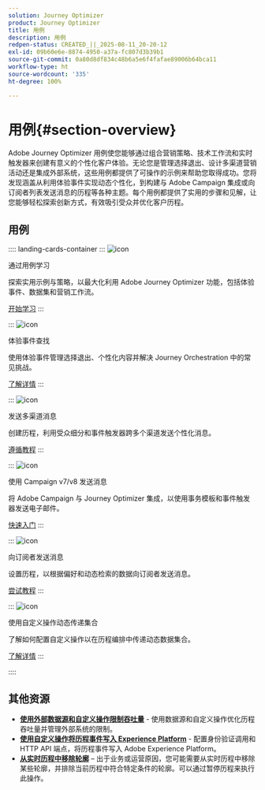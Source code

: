 ```yaml
---
solution: Journey Optimizer
product: Journey Optimizer
title: 用例
description: 用例
redpen-status: CREATED_||_2025-08-11_20-20-12
exl-id: 09b60e6e-8874-4950-a37a-fc807d3b39b1
source-git-commit: 0a80d8df834c48b6a5e6f4fafae89006b64bca11
workflow-type: ht
source-wordcount: '335'
ht-degree: 100%

---
```


# 用例{#section-overview}

Adobe Journey Optimizer 用例使您能够通过组合营销策略、技术工作流和实时触发器来创建有意义的个性化客户体验。无论您是管理选择退出、设计多渠道营销活动还是集成外部系统，这些用例都提供了可操作的示例来帮助您取得成功。您将发现涵盖从利用体验事件实现动态个性化，到构建与 Adobe Campaign 集成或向订阅者列表发送消息的历程等各种主题。每个用例都提供了实用的步骤和见解，让您能够轻松探索创新方式，有效吸引受众并优化客户历程。

## 用例

:::: landing-cards-container
:::
![icon](https://cdn.experienceleague.adobe.com/icons/book.svg?lang=zh-Hans)

通过用例学习

探索实用示例与策略，以最大化利用 Adobe Journey Optimizer 功能，包括体验事件、数据集和营销工作流。

[开始学习](../using/building-journeys/jo-use-cases.md)
:::

:::
![icon](https://cdn.experienceleague.adobe.com/icons/list-check.svg?lang=zh-Hans)

体验事件查找

使用体验事件管理选择退出、个性化内容并解决 Journey Orchestration 中的常见挑战。

[了解详情](../using/building-journeys/exp-event-lookup.md)
:::

:::
![icon](https://cdn.experienceleague.adobe.com/icons/circle-play.svg?lang=zh-Hans)

发送多渠道消息

创建历程，利用受众细分和事件触发器跨多个渠道发送个性化消息。

[遵循教程](../using/building-journeys/journeys-uc.md)
:::

:::
![icon](https://cdn.experienceleague.adobe.com/icons/puzzle-piece.svg?lang=zh-Hans)

使用 Campaign v7/v8 发送消息

将 Adobe Campaign 与 Journey Optimizer 集成，以使用事务模板和事件触发器发送电子邮件。

[快速入门](../using/building-journeys/ajo-ac.md)
:::

:::
![icon](https://cdn.experienceleague.adobe.com/icons/list-check.svg?lang=zh-Hans)

向订阅者发送消息

设置历程，以根据偏好和动态检索的数据向订阅者发送消息。

[尝试教程](../using/building-journeys/message-to-subscribers-uc.md)
:::

:::
![icon](https://cdn.experienceleague.adobe.com/icons/code-branch.svg?lang=zh-Hans)

使用自定义操作动态传递集合

了解如何配置自定义操作以在历程编排中传递动态数据集合。

[了解详情](../using/building-journeys/collections.md)
:::

::::


## 其他资源

- **[使用外部数据源和自定义操作限制吞吐量](../using/building-journeys/limit-throughput.md)** - 使用数据源和自定义操作优化历程吞吐量并管理外部系统的限制。
- **[使用自定义操作将历程事件写入 Experience Platform](../using/building-journeys/custom-action-aep.md)** - 配置身份验证调用和 HTTP API 端点，将历程事件写入 Adobe Experience Platform。
- **[从实时历程中移除轮廓](https://experienceleague.adobe.com/zh-hans/docs/journey-optimizer/using/orchestrate-journeys/create-journey/journey-pause#journey-exit-criteria)** – 出于业务或运营原因，您可能需要从实时历程中移除某些轮廓，并排除当前历程中符合特定条件的轮廓。可以通过暂停历程来执行此操作。
